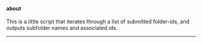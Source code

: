 #### about

This is a little script that iterates through a list of submitted folder-ids, and outputs subfolder names and associated ids.

---
